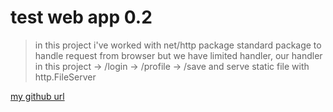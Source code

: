 # test web app 0.2

> in this project i've worked with net/http package standard package to handle request 
> from browser but we have limited handler,
> our handler in this project 
> -> /login
> -> /profile
> -> /save
> and serve static file with http.FileServer
>

[my github url](https://https://github.com/YousefZinsazK78/test_web_app_0.2)